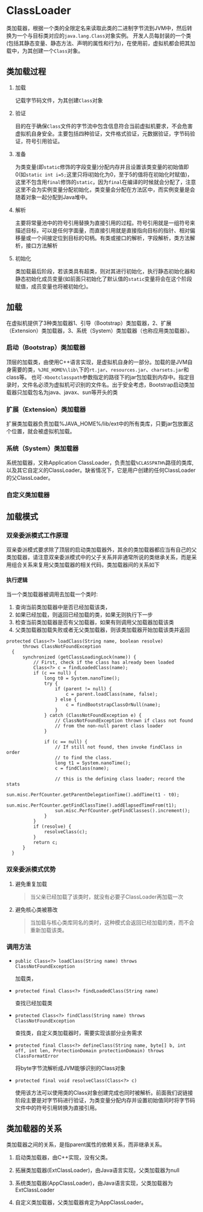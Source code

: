 # ClassLoader
类加载器，根据一个类的全限定名来读取此类的二进制字节流到JVM中，然后转换为一个与目标类对应的`java.lang.Class`对象实例。
开发人员每封装的一个类(包括其静态变量、静态方法、声明的属性和行为)，在使用前，虚拟机都会把其加载中，为其创建一个`Class`对象。


## 类加载过程

1. 加载
   
   记载字节码文件，为其创建`Class`对象

2. 验证
   
   目的在于确保`Class`文件的字节流中包含信息符合当前虚拟机要求，不会危害虚拟机自身安全。主要包括四种验证，文件格式验证，元数据验证，字节码验证，符号引用验证。

3. 准备
   
   为类变量(即`static`修饰的字段变量)分配内存并且设置该类变量的初始值即0(如`static int i=5;`这里只将i初始化为0，至于5的值将在初始化时赋值)，这里不包含用`final`修饰的`static`，因为`final`在编译的时候就会分配了，注意这里不会为实例变量分配初始化，类变量会分配在方法区中，而实例变量是会随着对象一起分配到Java堆中。

4. 解析
   
   主要将常量池中的符号引用替换为直接引用的过程。符号引用就是一组符号来描述目标，可以是任何字面量，而直接引用就是直接指向目标的指针、相对偏移量或一个间接定位到目标的句柄。有类或接口的解析，字段解析，类方法解析，接口方法解析

5. 初始化
   
   类加载最后阶段，若该类具有超类，则对其进行初始化，执行静态初始化器和静态初始化成员变量(如前面只初始化了默认值的`static`变量将会在这个阶段赋值，成员变量也将被初始化)。

## 加载
  在虚拟机提供了3种类加载器1、引导（Bootstrap）类加载器，2、扩展（Extension）类加载器，3、系统（System）类加载器（也称应用类加载器）。

### 启动（Bootstrap）类加载器
顶层的加载类，由使用C++语言实现，是虚拟机自身的一部分。加载的是JVM自身需要的类，`%JRE_HOME%\lib\`下的`rt.jar`、`resources.jar`、`charsets.jar`和class等。
也可`-Xbootclasspath`参数指定的路径下的jar包加载到内存中。指定目录时，文件名必须为虚拟机可识别的文件名。出于安全考虑，Bootstrap启动类加载器只加载包名为java、javax、sun等开头的类

### 扩展（Extension）类加载器
扩展类加载器负责加载%JAVA_HOME%/lib/ext中的所有类库，只要jar包放置这个位置，就会被虚拟机加载。

### 系统（System）类加载器
系统加载器，又称Application ClassLoader，负责加载`%CLASSPATH%`路径的类库,以及其它自定义的ClassLoader。缺省情况下，它是用户创建的任何ClassLoader的父ClassLoader。

### 自定义类加载器


## 加载模式

### 双亲委派模式工作原理
双亲委派模式要求除了顶层的启动类加载器外，其余的类加载器都应当有自己的父类加载器，请注意双亲委派模式中的父子关系并非通常所说的类继承关系，而是采用组合关系来复用父类加载器的相关代码，类加载器间的关系如下
#### 执行逻辑
当一个类加载器被调用去加载一个类时:
1. 查询当前类加载器中是否已经加载该类，
2. 如果已经加载，则返回已经加载的类，如果无则执行下一步
3. 检查当前类加载器是否有父加载器，如果有则调用父加载器加载该类
4. 父类加载器加载失败或者无父类加载器，则该类加载器开始加载该类并返回
  ```
protected Class<?> loadClass(String name, boolean resolve)
        throws ClassNotFoundException
    {
        synchronized (getClassLoadingLock(name)) {
            // First, check if the class has already been loaded
            Class<?> c = findLoadedClass(name);
            if (c == null) {
                long t0 = System.nanoTime();
                try {
                    if (parent != null) {
                        c = parent.loadClass(name, false);
                    } else {
                        c = findBootstrapClassOrNull(name);
                    }
                } catch (ClassNotFoundException e) {
                    // ClassNotFoundException thrown if class not found
                    // from the non-null parent class loader
                }

                if (c == null) {
                    // If still not found, then invoke findClass in order
                    // to find the class.
                    long t1 = System.nanoTime();
                    c = findClass(name);

                    // this is the defining class loader; record the stats
                    sun.misc.PerfCounter.getParentDelegationTime().addTime(t1 - t0);
                    sun.misc.PerfCounter.getFindClassTime().addElapsedTimeFrom(t1);
                    sun.misc.PerfCounter.getFindClasses().increment();
                }
            }
            if (resolve) {
                resolveClass(c);
            }
            return c;
        }
    }
  ```
### 双亲委派模式优势
1. 避免重复加载
   > 当父亲已经加载了该类时，就没有必要子ClassLoader再加载一次
2. 避免核心类被篡改
   > 当加载与核心类库同名的类时，这种模式会返回已经加载的类，而不会重新加载该类。

### 调用方法

* `public Class<?> loadClass(String name) throws ClassNotFoundException`

   加载类，

* `protected final Class<?> findLoadedClass(String name) `

  查找已经加载类

* `protected Class<?> findClass(String name) throws ClassNotFoundException`

  查找类，自定义类加载器时，需要实现该部分业务需求

* `protected final Class<?> defineClass(String name, byte[] b, int off, int len, ProtectionDomain protectionDomain)
           throws ClassFormatError`
           
  将byte字节流解析成JVM能够识别的Class对象

* `protected final void resolveClass(Class<?> c)`

  使用该方法可以使用类的Class对象创建完成也同时被解析。前面我们说链接阶段主要是对字节码进行验证，为类变量分配内存并设置初始值同时将字节码文件中的符号引用转换为直接引用。
  
  
## 类加载器的关系

类加载器之间的关系，是指parent属性的依赖关系，而非继承关系。

1. 启动类加载器，由C++实现，没有父类。

2. 拓展类加载器(ExtClassLoader)，由Java语言实现，父类加载器为null

3. 系统类加载器(AppClassLoader)，由Java语言实现，父类加载器为ExtClassLoader

4. 自定义类加载器，父类加载器肯定为AppClassLoader。


